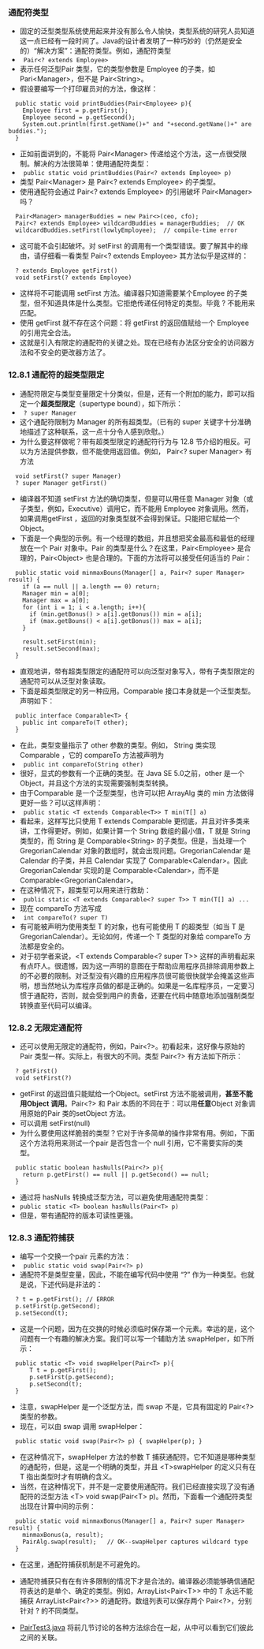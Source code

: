 ### 通配符类型
- 固定的泛型类型系统使用起来并没有那么令人愉快，类型系统的研究人员知道这一点已经有一段时间了。Java的设计者发明了一种巧妙的（仍然是安全的）“解决方案”：通配符类型。例如，通配符类型
- ` Pair<? extends Employee>`
- 表示任何泛型Pair 类型，它的类型参数是 Employee 的子类，如 Pari\<Manager\>，但不是 Pair\<String\>。
- 假设要编写一个打印雇员对的方法，像这样：
```
  public static void printBuddies(Pair<Employee> p){
    Employee first = p.getFirst();
    Employee second = p.getSecond();
    System.out.println(first.getName()+" and "+second.getName()+" are buddies.");
  }
```
- 正如前面讲到的，不能将 Pair\<Manager\> 传递给这个方法，这一点很受限制。解决的方法很简单：使用通配符类型：
- ` public static void printBuddies(Pair<? extends Employee> p)`
- 类型 Pair\<Manager\> 是 Pair\<? extends Employee\> 的子类型。
- 使用通配符会通过 Pair\<? extends Employee\> 的引用破坏 Pair\<Manager\> 吗？
```
  Pair<Manager> managerBuddies = new Pair<>(ceo, cfo);
  Pair<? extends Employee> wildcardBuddies = managerBuddies;  // OK
  wildcardBuddies.setFirst(lowlyEmployee);  // compile-time error
```
- 这可能不会引起破坏。对 setFirst 的调用有一个类型错误。要了解其中的缘由，请仔细看一看类型 Pair\<? extends Employee\> 其方法似乎是这样的：
```
  ? extends Employee getFirst()
  void setFirst(? extends Employee)
```
- 这样将不可能调用 setFirst 方法。编译器只知道需要某个Employee 的子类型，但不知道具体是什么类型。它拒绝传递任何特定的类型。毕竟 ? 不能用来匹配。
- 使用 getFirst 就不存在这个问题：将 getFirst 的返回值赋给一个 Employee 的引用完全合法。
- 这就是引入有限定的通配符的关键之处。现在已经有办法区分安全的访问器方法和不安全的更改器方法了。
> 
### 12.8.1 通配符的超类型限定
- 通配符限定与类型变量限定十分类似，但是，还有一个附加的能力，即可以指定一个**超类型限定**（supertype bound），如下所示：
- ` ? super Manager`
- 这个通配符限制为 Manager 的所有超类型。（已有的 super 关键字十分准确地描述了这种联系，这一点十分令人感到欣慰。）
- 为什么要这样做呢？带有超类型限定的通配符行为与 12.8 节介绍的相反。可以为方法提供参数，但不能使用返回值。例如， Pair\<? super Manager\> 有方法
```
  void setFirst(? super Manager)
  ? super Manager getFirst()
```
- 编译器不知道 setFirst 方法的确切类型，但是可以用任意 Manager 对象（或子类型，例如，Executive）调用它，而不能用 Employee 对象调用。然而，如果调用getFirst ，返回的对象类型就不会得到保证。只能把它赋给一个Object。
- 下面是一个典型的示例。有一个经理的数组，并且想把奖金最高和最低的经理放在一个 Pair 对象中。Pair 的类型是什么？在这里，Pair\<Employee\> 是合理的，Pair\<Object\> 也是合理的。下面的方法将可以接受任何适当的 Pair：
```
  public static void minmaxBouns(Manager[] a, Pair<? super Manager> result) {
    if (a == null || a.length == 0) return;
    Manager min = a[0];
    Manager max = a[0];
    for (int i = 1; i < a.length; i++){
      if (min.getBonus() > a[i].getBonus()) min = a[i];
      if (max.getBouns() < a[i].getBonus()) max = a[i];
    }
    
    result.setFirst(min);
    result.setSecond(max);
  }
```
- 直观地讲，带有超类型限定的通配符可以向泛型对象写入，带有子类型限定的通配符可以从泛型对象读取。
- 下面是超类型限定的另一种应用。Comparable 接口本身就是一个泛型类型。声明如下：
```
  public interface Comparable<T> {
    public int compareTo(T other);  
  }
```
- 在此，类型变量指示了 other 参数的类型。例如， String 类实现 Comparable<String> ，它的 compareTo 方法被声明为
- ` public int compareTo(String other)`
- 很好，显式的参数有一个正确的类型。在 Java SE 5.0之前，other 是一个 Object，并且这个方法的实现需要强制类型转换。
- 由于Comparable 是一个泛型类型，也许可以把 ArrayAlg 类的 min 方法做得更好一些？可以这样声明：
- ` public static <T extends Comparable<T>> T min(T[] a)`
- 看起来，这样写比只使用 T extends Comparable 更彻底，并且对许多类来讲，工作得更好。例如，如果计算一个 String 数组的最小值，T 就是 String 类型的，而 String 是 Comparable\<String\> 的子类型。但是，当处理一个 GregorianCalendar 对象的数组时，就会出现问题。GregorianCalendar 是 Calendar 的子类，并且 Calendar 实现了 Comparable\<Calendar\>。因此 GregorianCalendar 实现的是 Comparable\<Calendar\>，而不是 Comparable\<GregorianCalendar\>。
- 在这种情况下，超类型可以用来进行救助：
- ` public static <T extends Comparable<? super T>> T min(T[] a) ...`
- 现在 compareTo 方法写成
- ` int compareTo(? super T)`
- 有可能被声明为使用类型 T 的对象，也有可能使用 T 的超类型（如当 T 是 GregorianCalendar）。无论如何，传递一个 T 类型的对象给 compareTo 方法都是安全的。
- 对于初学者来说，\<T extends Comparable\<? super T\>\> 这样的声明看起来有点吓人。很遗憾，因为这一声明的意图在于帮助应用程序员排除调用参数上的不必要的限制。对泛型没有兴趣的应用程序员很可能很快就学会掩盖这些声明，想当然地认为库程序员做的都是正确的。如果是一名库程序员，一定要习惯于通配符，否则，就会受到用户的责备，还要在代码中随意地添加强制类型转换直至代码可以编译。
> 
### 12.8.2 无限定通配符 
- 还可以使用无限定的通配符，例如，Pair\<?\>。初看起来，这好像与原始的Pair 类型一样。实际上，有很大的不同。类型 Pair\<?\> 有方法如下所示：
```
  ? getFirst()
  void setFirst(?)
```
- getFirst 的返回值只能赋给一个Object。setFirst 方法不能被调用，**甚至不能用Object 调用**。Pair\<?\> 和 Pair 本质的不同在于：可以用**任意**Object 对象调用原始的Pair 类的setObject 方法。
- 可以调用 setFirst(null)
- 为什么要使用这样脆弱的类型？它对于许多简单的操作非常有用。例如，下面这个方法将用来测试一个pair 是否包含一个 null 引用，它不需要实际的类型。
```
  public static boolean hasNulls(Pair<?> p){
    return p.getFirst() == null || p.getSecond() == null;
  }
```
- 通过将 hasNulls 转换成泛型方法，可以避免使用通配符类型：
- ` public static <T> boolean hasNulls(Pair<T> p) `  
- 但是，带有通配符的版本可读性更强。
> 
### 12.8.3 通配符捕获
- 编写一个交换一个pair 元素的方法：
- ` public static void swap(Pair<?> p)`
- 通配符不是类型变量，因此，不能在编写代码中使用 “?” 作为一种类型。也就是说，下述代码是非法的：
```
  ? t = p.getFirst(); // ERROR
  p.setFirst(p.getSecond);
  p.setSecond(t);
```
- 这是一个问题，因为在交换的时候必须临时保存第一个元素。幸运的是，这个问题有一个有趣的解决方案。我们可以写一个辅助方法 swapHelper，如下所示：
```
  public static <T> void swapHelper(Pair<T> p){
      T t = p.getFirst();
      p.setFirst(p.getSecond);
      p.setSecond(t);
  }
```
- 注意，swapHelper 是一个泛型方法，而 swap 不是，它具有固定的 Pair\<?\> 类型的参数。
- 现在，可以由 swap 调用 swapHelper：
```
  public static void swap(Pair<?> p) { swapHelper(p); }
```
- 在这种情况下，swapHelper 方法的参数 T 捕获通配符。它不知道是哪种类型的通配符，但是，这是一个明确的类型，并且 \<T\>swapHelper 的定义只有在 T 指出类型时才有明确的含义。
- 当然，在这种情况下，并不是一定要使用通配符。我们已经直接实现了没有通配符的泛型方法 \<T\> void swap(Pair\<T\> p)。然而，下面看一个通配符类型出现在计算中间的示例：
```
  public static void minmaxBonus(Manager[] a, Pair<? super Manager> result) {
    minmaxBonus(a, result);
    PairAlg.swap(result);   // OK--swapHelper captures wildcard type
  }
```
- 在这里，通配符捕获机制是不可避免的。
- 通配符捕获只有在有许多限制的情况下才是合法的。编译器必须能够确信通配符表达的是单个、确定的类型。例如，ArrayList\<Pair\<T\>\> 中的 T 永远不能捕获 ArrayList\<Pair\<?\>\> 的通配符。数组列表可以保存两个 Pair\<?\>，分别针对 ? 的不同类型。

- [PairTest3.java](https://github.com/lu666666/notebooks/blob/master/CoreJavaVolume-I/v1ch12/pair3/PairTest3.java) 将前几节讨论的各种方法综合在一起，从中可以看到它们彼此之间的关联。












